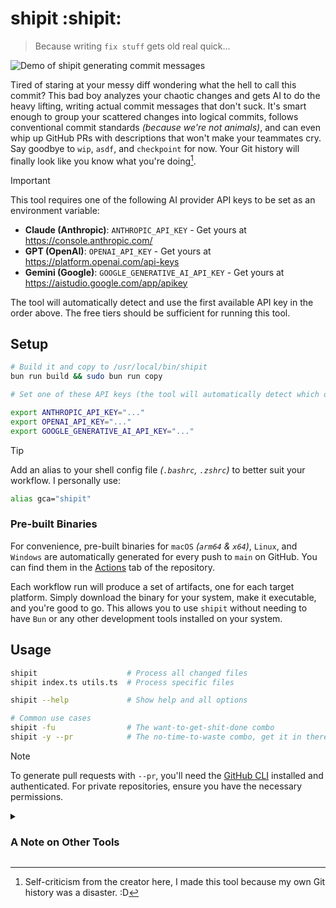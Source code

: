 # shipit :shipit:

> Because writing `fix stuff` gets old real quick...

![Demo of shipit generating commit messages](shipit.gif)

Tired of staring at your messy diff wondering what the hell to call this commit? This bad boy analyzes your chaotic changes and gets AI to do the heavy lifting, writing actual commit messages that don't suck. It's smart enough to group your scattered changes into logical commits, follows conventional commit standards _(because we're not animals)_, and can even whip up GitHub PRs with descriptions that won't make your teammates cry. Say goodbye to `wip`, `asdf`, and `checkpoint` for now. Your Git history will finally look like you know what you're doing[^1].

[^1]: Self-criticism from the creator here, I made this tool because my own Git history was a disaster. :D

> [!IMPORTANT]
> This tool requires one of the following AI provider API keys to be set as an environment variable:
>
> - **Claude (Anthropic)**: `ANTHROPIC_API_KEY` - Get yours at <https://console.anthropic.com/>
> - **GPT (OpenAI)**: `OPENAI_API_KEY` - Get yours at <https://platform.openai.com/api-keys>
> - **Gemini (Google)**: `GOOGLE_GENERATIVE_AI_API_KEY` - Get yours at <https://aistudio.google.com/app/apikey>
>
> The tool will automatically detect and use the first available API key in the order above. The free tiers should be sufficient for running this tool.

## Setup

```bash
# Build it and copy to /usr/local/bin/shipit
bun run build && sudo bun run copy

# Set one of these API keys (the tool will automatically detect which one to use):

export ANTHROPIC_API_KEY="..."
export OPENAI_API_KEY="..."
export GOOGLE_GENERATIVE_AI_API_KEY="..."
```

> [!TIP]
> Add an alias to your shell config file _(`.bashrc`, `.zshrc`)_ to better suit your workflow. I personally use:
>
> ```bash
> alias gca="shipit"
> ```

### Pre-built Binaries

For convenience, pre-built binaries for `macOS` _(`arm64` & `x64`)_, `Linux`, and `Windows` are automatically generated for every push to `main` on GitHub. You can find them in the [Actions](https://github.com/rafaelrcamargo/shipit/actions) tab of the repository.

Each workflow run will produce a set of artifacts, one for each target platform. Simply download the binary for your system, make it executable, and you're good to go. This allows you to use `shipit` without needing to have `Bun` or any other development tools installed on your system.

## Usage

```bash
shipit                    # Process all changed files
shipit index.ts utils.ts  # Process specific files

shipit --help             # Show help and all options

# Common use cases
shipit -fu                # The want-to-get-shit-done combo
shipit -y --pr            # The no-time-to-waste combo, get it in there
```

> [!NOTE]
> To generate pull requests with `--pr`, you'll need the [GitHub CLI](https://cli.github.com/) installed and authenticated. For private repositories, ensure you have the necessary permissions.

<details>
<summary>

### A Note on Other Tools

</summary>

`shipit` was built after months of using other AI-powered commit tools and finding they fell just short of the ideal workflow; so close, yet so far. While fantastic tools like `cz-git` and Cursor exist, `shipit` takes a different path to solve a few key annoyances.

- **[`cz-git`](https://github.com/Zhengqbbb/cz-git):** A fantastic, highly customizable tool for the entire git workflow. However, the AI integration feels more like an addon. Because the prompts are simple and lack the full context of your changes, you can end up with generic, high-level commit messages like `refactor: rewrote the whole thing` or `feat: introducing D the genius language succeeding C`. While technically correct, these messages can be more alarming than informative, creating noise in the git history. (All that said, it's pretty fast :))

- **Cursor (and other AI Editors):** In-editor AI commit tools are powerful, but they come with their own friction. You often need to craft your own prompts or guidelines on the fly, and it pulls you out of a terminal-centric workflow. Sometimes, you just want to fire off a commit from the command line without switching contexts.

The idea behind `shipit` is that with modern, large-context models, the AI is already smart enough to understand the "why" behind your changes just by reading the `diff`. It lets the model do the heavy lifting, saving you from playing prompt engineer and giving you back precise, context-aware commit messages.

</details>

